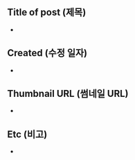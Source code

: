 ## Title of post (제목) 
   - 

## Created (수정 일자) 
   - 

## Thumbnail URL (썸네일 URL) 
   - 

## Etc (비고) 
   - 
